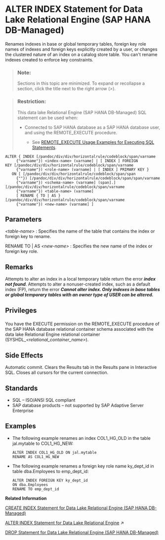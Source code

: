 <!-- loiodaf745a457cc4f3ba56275c28dc14929 -->

# ALTER INDEX Statement for Data Lake Relational Engine \(SAP HANA DB-Managed\)

Renames indexes in base or global temporary tables, foreign key role names of indexes and foreign keys explicitly created by a user, or changes the clustered nature of an index on a catalog store table. You can't rename indexes created to enforce key constraints.



> ### Note:  
> Sections in this topic are minimized. To expand or recollapse a section, click the title next to the right arrow \(*\>*\).



> ### Restriction:  
> This data lake Relational Engine \(SAP HANA DB-Managed\) SQL statement can be used when:
> 
> -   Connected to SAP HANA database as a SAP HANA database user, and using the REMOTE\_EXECUTE procedure.
> 
>     -   See [REMOTE\_EXECUTE Usage Examples for Executing SQL Statements](remote-execute-usage-examples-for-executing-sql-statements-fd99ac0.md).



```
ALTER { INDEX [/pandoc/div/div/horizontalrule/codeblock/span/varname
     {"varname"}) <index-name> (varname] | [ INDEX ] FOREIGN KEY [/pandoc/div/div/horizontalrule/codeblock/span/varname
     {"varname"}) <role-name> (varname] | [ INDEX ] PRIMARY KEY }
   ON [ [/pandoc/div/div/horizontalrule/codeblock/span/span
     {""}) [/pandoc/div/div/horizontalrule/codeblock/span/span/varname
     {"varname"}) <schema-name> (varname] (span].][/pandoc/div/div/horizontalrule/codeblock/span/varname
     {"varname"}) <table-name> (varname]
     [ RENAME { TO | AS } [/pandoc/div/div/horizontalrule/codeblock/span/varname
     {"varname"}) <new-name> (varname] ]
```



<a name="loiodaf745a457cc4f3ba56275c28dc14929__section_tkw_msk_sqb"/>

## Parameters

 *<table-name\>*
 :   Specifies the name of the table that contains the index or foreign key to rename.

  RENAME TO | AS *<new-name\>*
 :   Specifies the new name of the index or foreign key role.

 

<a name="loiodaf745a457cc4f3ba56275c28dc14929__section_inp_4sk_sqb"/>

## Remarks

Attempts to alter an index in a local temporary table return the error ***index not found***. Attempts to alter a nonuser-created index, such as a default index \(FP\), return the error ***Cannot alter index. Only indexes in base tables or global temporary tables with an owner type of USER can be altered.***



<a name="loiodaf745a457cc4f3ba56275c28dc14929__section_irl_j1q_wwb"/>

## Privileges



### 

You have the EXECUTE permission on the REMOTE\_EXECUTE procedure of the SAP HANA database relational container schema associated with the data lake Relational Engine relational container \(SYSHDL\_*<relational\_container\_name\>*\).



<a name="loiodaf745a457cc4f3ba56275c28dc14929__section_mcq_5sk_sqb"/>

## Side Effects

Automatic commit. Clears the Results tab in the Results pane in Interactive SQL. Closes all cursors for the current connection.



<a name="loiodaf745a457cc4f3ba56275c28dc14929__section_kmp_vsk_sqb"/>

## Standards

-   SQL – ISO/ANSI SQL compliant
-   SAP database products – not supported by SAP Adaptive Server Enterprise



<a name="loiodaf745a457cc4f3ba56275c28dc14929__section_gpt_xsk_sqb"/>

## Examples

-   The following example renames an index COL1\_HG\_OLD in the table jal.mytable to COL1\_HG\_NEW:

    ```
    ALTER INDEX COL1_HG_OLD ON jal.mytable 
    RENAME AS COL1_HG_NEW
    ```

-   The following example renames a foreign key role name ky\_dept\_id in table dba.Employees to emp\_dept\_id:

    ```
    ALTER INDEX FOREIGN KEY ky_dept_id
    ON dba.Employees 
    RENAME TO emp_dept_id
    ```


**Related Information**  


[CREATE INDEX Statement for Data Lake Relational Engine \(SAP HANA DB-Managed\)](create-index-statement-for-data-lake-relational-engine-sap-hana-db-managed-afc9ba6.md "Creates an index on a specified table, or pair of tables. Once an index is created, it is never referenced in a SQL statement again except to delete it using the DROP INDEX statement.")

[ALTER INDEX Statement for Data Lake Relational Engine](https://help.sap.com/viewer/19b3964099384f178ad08f2d348232a9/2023_1_QRC/en-US/a612b20e84f21015b756a29e4fc11d93.html "Renames indexes in base or global temporary tables, foreign key role names of indexes and foreign keys explicitly created by a user, or changes the clustered nature of an index on a catalog store table. You can&apos;t rename indexes created to enforce key constraints.") :arrow_upper_right:

[DROP Statement for Data Lake Relational Engine \(SAP HANA DB-Managed\)](drop-statement-for-data-lake-relational-engine-sap-hana-db-managed-367d71d.md "Removes objects from the database.")


